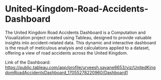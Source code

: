 # United-Kingdom-Road-Accidents-Dashboard

The United Kingdom Road Accidents Dashboard is a Computation and Visualization project created using Tableau, designed to provide valuable insights into accident-related data. This dynamic and interactive dashboard is the result of meticulous analysis and calculations applied to a dataset, offering a  view of road accidents across the United Kingdom.

Link of the Dashboard: https://public.tableau.com/app/profile/urveesh.sayane6653/viz/UnitedKingdomRoadAccidentsDashboard_17055278220960/Dashboard1
